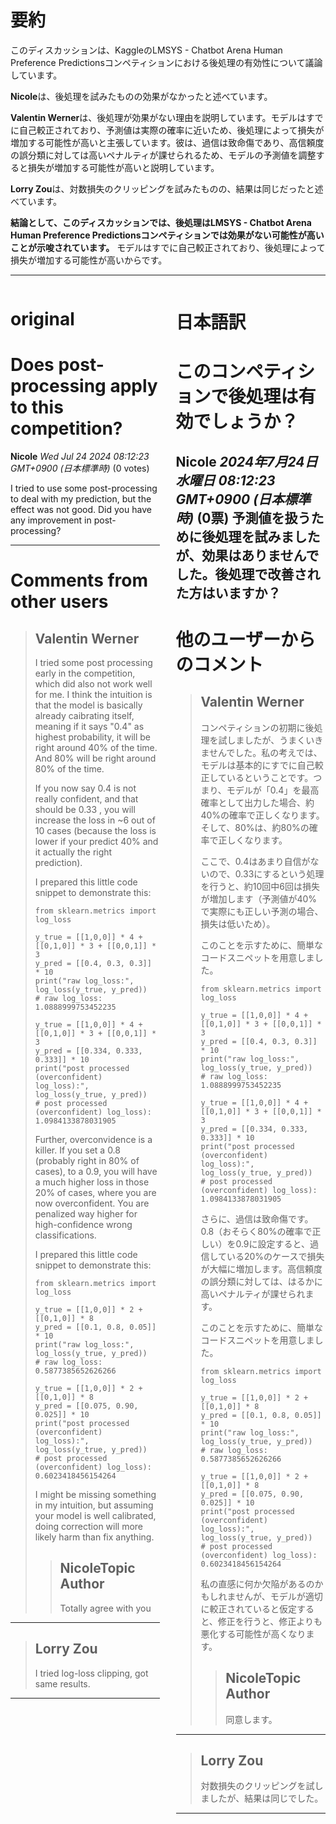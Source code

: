 # 要約 
このディスカッションは、KaggleのLMSYS - Chatbot Arena Human Preference Predictionsコンペティションにおける後処理の有効性について議論しています。

**Nicole**は、後処理を試みたものの効果がなかったと述べています。

**Valentin Werner**は、後処理が効果がない理由を説明しています。モデルはすでに自己較正されており、予測値は実際の確率に近いため、後処理によって損失が増加する可能性が高いと主張しています。彼は、過信は致命傷であり、高信頼度の誤分類に対しては高いペナルティが課せられるため、モデルの予測値を調整すると損失が増加する可能性が高いと説明しています。

**Lorry Zou**は、対数損失のクリッピングを試みたものの、結果は同じだったと述べています。

**結論として、このディスカッションでは、後処理はLMSYS - Chatbot Arena Human Preference Predictionsコンペティションでは効果がない可能性が高いことが示唆されています。** モデルはすでに自己較正されており、後処理によって損失が増加する可能性が高いからです。


---


<style>
.column-left{
  float: left;
  width: 47.5%;
  text-align: left;
}
.column-right{
  float: right;
  width: 47.5%;
  text-align: left;
}
.column-one{
  float: left;
  width: 100%;
  text-align: left;
}
</style>


<div class="column-left">

# original

# Does post-processing apply to this competition?

**Nicole** *Wed Jul 24 2024 08:12:23 GMT+0900 (日本標準時)* (0 votes)

I tried to use some post-processing to deal with my prediction, but the effect was not good. Did you have any improvement in post-processing?



---

 # Comments from other users

> ## Valentin Werner
> 
> I tried some post processing early in the competition, which did also not work well for me. I think the intuition is that the model is basically already caibrating itself, meaning if it says "0.4" as highest probability, it will be right around 40% of the time. And 80% will be right around 80% of the time. 
> 
> If you now say 0.4 is not really confident, and that should be 0.33 , you will increase the loss in ~6 out of 10 cases (because the loss is lower if your predict 40% and it actually the right prediction).
> 
> I prepared this little code snippet to demonstrate this: 
> 
> ```
> from sklearn.metrics import log_loss
> 
> y_true = [[1,0,0]] * 4 + [[0,1,0]] * 3 + [[0,0,1]] * 3
> y_pred = [[0.4, 0.3, 0.3]] * 10
> print("raw log_loss:", log_loss(y_true, y_pred))
> # raw log_loss: 1.0888999753452235
> 
> y_true = [[1,0,0]] * 4 + [[0,1,0]] * 3 + [[0,0,1]] * 3
> y_pred = [[0.334, 0.333, 0.333]] * 10
> print("post processed (overconfident) log_loss):", log_loss(y_true, y_pred))
> # post processed (overconfident) log_loss): 1.0984133878031905
> 
> ```
> 
> Further, overconvidence is a killer. If you set a 0.8 (probably right in 80% of cases), to a 0.9, you will have a much higher loss in those 20% of cases, where you are now overconfident. You are penalized way higher for high-confidence wrong classifications.
> 
> I prepared this little code snippet to demonstrate this: 
> 
> ```
> from sklearn.metrics import log_loss
> 
> y_true = [[1,0,0]] * 2 + [[0,1,0]] * 8
> y_pred = [[0.1, 0.8, 0.05]] * 10
> print("raw log_loss:", log_loss(y_true, y_pred))
> # raw log_loss: 0.5877385652626266
> 
> y_true = [[1,0,0]] * 2 + [[0,1,0]] * 8
> y_pred = [[0.075, 0.90, 0.025]] * 10
> print("post processed (overconfident) log_loss):", log_loss(y_true, y_pred))
> # post processed (overconfident) log_loss): 0.6023418456154264
> 
> ```
> 
> I might be missing something in my intuition, but assuming your model is well calibrated, doing correction will more likely harm than fix anything.
> 
> 
> 
> > ## NicoleTopic Author
> > 
> > Totally agree with you
> > 
> > 
> > 


---

> ## Lorry Zou
> 
> I tried log-loss clipping, got same results.
> 
> 
> 


---



</div>
<div class="column-right">

# 日本語訳

# このコンペティションで後処理は有効でしょうか？
**Nicole** *2024年7月24日 水曜日 08:12:23 GMT+0900 (日本標準時)* (0票)
予測値を扱うために後処理を試みましたが、効果はありませんでした。後処理で改善された方はいますか？
---
# 他のユーザーからのコメント
> ## Valentin Werner
> 
> コンペティションの初期に後処理を試しましたが、うまくいきませんでした。私の考えでは、モデルは基本的にすでに自己較正しているということです。つまり、モデルが「0.4」を最高確率として出力した場合、約40%の確率で正しくなります。そして、80%は、約80%の確率で正しくなります。
> 
> ここで、0.4はあまり自信がないので、0.33にするという処理を行うと、約10回中6回は損失が増加します（予測値が40%で実際にも正しい予測の場合、損失は低いため）。
> 
> このことを示すために、簡単なコードスニペットを用意しました。
> 
> ```
> from sklearn.metrics import log_loss
> 
> y_true = [[1,0,0]] * 4 + [[0,1,0]] * 3 + [[0,0,1]] * 3
> y_pred = [[0.4, 0.3, 0.3]] * 10
> print("raw log_loss:", log_loss(y_true, y_pred))
> # raw log_loss: 1.0888999753452235
> 
> y_true = [[1,0,0]] * 4 + [[0,1,0]] * 3 + [[0,0,1]] * 3
> y_pred = [[0.334, 0.333, 0.333]] * 10
> print("post processed (overconfident) log_loss):", log_loss(y_true, y_pred))
> # post processed (overconfident) log_loss): 1.0984133878031905
> 
> ```
> 
> さらに、過信は致命傷です。0.8（おそらく80%の確率で正しい）を0.9に設定すると、過信している20%のケースで損失が大幅に増加します。高信頼度の誤分類に対しては、はるかに高いペナルティが課せられます。
> 
> このことを示すために、簡単なコードスニペットを用意しました。
> 
> ```
> from sklearn.metrics import log_loss
> 
> y_true = [[1,0,0]] * 2 + [[0,1,0]] * 8
> y_pred = [[0.1, 0.8, 0.05]] * 10
> print("raw log_loss:", log_loss(y_true, y_pred))
> # raw log_loss: 0.5877385652626266
> 
> y_true = [[1,0,0]] * 2 + [[0,1,0]] * 8
> y_pred = [[0.075, 0.90, 0.025]] * 10
> print("post processed (overconfident) log_loss):", log_loss(y_true, y_pred))
> # post processed (overconfident) log_loss): 0.6023418456154264
> 
> ```
> 
> 私の直感に何か欠陥があるのかもしれませんが、モデルが適切に較正されていると仮定すると、修正を行うと、修正よりも悪化する可能性が高くなります。
> 
> 
> 
> > ## NicoleTopic Author
> > 
> > 同意します。
> > 
> > 
> > 
---
> ## Lorry Zou
> 
> 対数損失のクリッピングを試しましたが、結果は同じでした。
> 
> 
> 
---



</div>